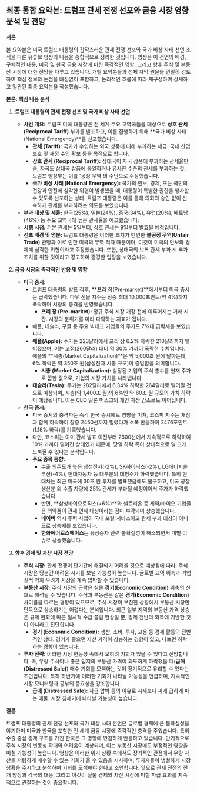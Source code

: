## 최종 통합 요약본: 트럼프 관세 전쟁 선포와 금융 시장 영향 분석 및 전망

**서론**

본 요약본은 미국 트럼프 대통령의 갑작스러운 관세 전쟁 선포와 국가 비상 사태 선언 소식을 다룬 유튜브 영상의 내용을 종합적으로 정리한 것입니다. 영상은 이 선언의 배경, 구체적인 내용, 미국 및 한국 금융 시장에 미친 즉각적인 영향, 그리고 향후 주식 및 부동산 시장에 대한 전망을 다루고 있습니다. 개별 요약본들과 전체 자막 원문을 면밀히 검토하여 핵심 정보와 논점을 빠짐없이 포함하고, 논리적인 흐름에 따라 재구성하여 상세하고 일관된 최종 요약본을 작성했습니다.

**본론: 핵심 내용 분석**

1.  **트럼프 대통령의 관세 전쟁 선포 및 국가 비상 사태 선언**
    *   **사건 개요:** 트럼프 미국 대통령은 전 세계 주요 교역국들을 대상으로 **상호 관세(Reciprocal Tariff)** 부과를 발표하고, 이를 집행하기 위해 **국가 비상 사태(National Emergency)**를 선포했습니다.
        *   **관세 (Tariff):** 국가가 수입하는 외국 상품에 대해 부과하는 세금. 국내 산업 보호 및 재정 수입 확보 등을 목적으로 합니다.
        *   **상호 관세 (Reciprocal Tariff):** 상대국이 자국 상품에 부과하는 관세율만큼, 자국도 상대국 상품에 동일하거나 유사한 수준의 관세를 부과하는 것. 트럼프 행정부는 이를 '공정 무역'의 수단으로 주장했습니다.
        *   **국가 비상 사태 (National Emergency):** 국가의 안보, 경제, 또는 국민의 건강과 안전에 심각한 위협이 발생했을 때, 대통령이 특별한 권한을 행사할 수 있도록 선포하는 상태. 트럼프 대통령은 이를 통해 의회의 승인 없이 신속하게 관세를 부과하려는 의도를 보였습니다.
    *   **부과 대상 및 세율:** 한국(25%), 일본(24%), 중국(34%), 유럽(20%), 베트남(46%) 등 주요 교역국에 높은 관세율을 예고했습니다.
    *   **시행 시점:** 기본 관세는 5일부터, 상호 관세는 9일부터 발효될 예정입니다.
    *   **선포 배경 및 명분:** 트럼프 대통령은 이러한 조치가 만연한 **불공정 무역(Unfair Trade)** 관행과 이로 인한 미국의 무역 적자 때문이며, 이것이 미국의 안보와 경제에 심각한 위협이라고 주장했습니다. 또한, 상대국의 보복 관세 부과 시 추가 조치를 취할 것이라고 경고하며 강경한 입장을 보였습니다.

2.  **금융 시장의 즉각적인 반응 및 영향**
    *   **미국 증시:**
        *   트럼프 대통령의 발표 직후, **프리 장(Pre-market)**에서부터 미국 증시는 급락했습니다. 다우 선물 지수는 장중 최대 10,000포인트(약 4%)까지 폭락하며 시장의 충격을 반영했습니다.
            *   **프리 장 (Pre-market):** 정규 주식 시장 개장 전에 이루어지는 거래 시간. 시장의 분위기를 미리 파악하는 지표가 됩니다.
        *   애플, 테슬라, 구글 등 주요 빅테크 기업들의 주가도 7%대 급락세를 보였습니다.
        *   **애플(Apple):** 주가는 223달러에서 프리 장 6.2% 하락한 210달러까지 떨어졌으며, 이는 고점(260달러) 대비 약 30% 가까이 폭락한 수치입니다. 애플의 **시총(Market Capitalization)**은 약 5,000조 원에 달하는데, 6% 하락은 약 350조 원(삼성전자 시총 규모)이 증발함을 의미합니다.
            *   **시총 (Market Capitalization):** 상장된 기업의 주식 총수를 현재 주가로 곱한 값으로, 기업의 시장 가치를 나타냅니다.
        *   **테슬라(Tesla):** 주가는 282달러에서 6.34% 하락한 264달러로 떨어질 것으로 예상되며, 시총(약 1,400조 원)의 6%인 약 80조 원 규모의 가치 하락이 예상됩니다. 이는 CEO 일론 머스크의 개인 자산 감소로도 이어집니다.
    *   **한국 증시:**
        *   미국 증시의 충격파는 즉각 한국 증시에도 영향을 미쳐, 코스피 지수는 개장과 함께 하락하여 장중 2450선까지 밀렸다가 소폭 반등하여 2476포인트(1.16% 하락)를 기록했습니다.
        *   다만, 코스피는 이미 관세 발표 이전부터 2600선에서 지속적으로 하락하여 10% 가까이 떨어진 상태였기 때문에, 당일 하락 폭이 상대적으로 덜 크게 느껴질 수 있다는 분석입니다.
        *   **주요 종목 동향:**
            *   수출 의존도가 높은 삼성전자(-2%), SK하이닉스(-2%), LG에너지솔루션(-4%), 현대자동차 등 대부분의 대형주가 하락했습니다. 특히 현대차는 최근 미국에 30조 원 투자를 발표했음에도 불구하고, 미국 공장 생산분 외 수출 차량에 25% 관세가 부과될 예정이어서 주가가 하락했습니다.
            *   반면, **삼성바이오로직스(+6%)**와 셀트리온 등 제약/바이오 기업들은 의약품이 관세 면제 대상이라는 점이 부각되며 상승했습니다.
            *   **네이버** 역시 주력 사업이 국내 포털 서비스이고 관세 부과 대상이 아니므로 상승세를 보였습니다.
            *   **한화에어로스페이스**는 유상증자 관련 불확실성이 해소되면서 개별 이슈로 상승했습니다.

3.  **향후 경제 및 자산 시장 전망**
    *   **주식 시장:** 관세 전쟁이 단기간에 해결되기 어려울 것으로 예상됨에 따라, 주식 시장은 당분간 어려운 시기를 보낼 가능성이 높습니다. 글로벌 교역 위축과 기업 실적 악화 우려가 시장을 계속 압박할 수 있습니다.
    *   **부동산 시장:** 주식 시장의 급락은 실물 **경기(Economic Condition)** 위축의 신호로 해석될 수 있습니다. 주식과 부동산은 같은 **경기(Economic Condition)** 사이클을 따르는 경향이 있으므로, 주식 시장이 부진한 상황에서 부동산 시장만 단독으로 상승하기는 어렵다는 분석입니다. 최근 일부 지역의 부동산 가격 상승은 규제 완화에 따른 일시적 수급 쏠림 현상일 뿐, 경제 전반의 회복에 기반한 것이 아니라고 진단합니다.
        *   **경기 (Economic Condition):** 생산, 소비, 투자, 고용 등 경제 활동의 전반적인 상태. 경기가 좋으면 자산 가격이 상승하는 경향이 있고, 나쁘면 하락하는 경향이 있습니다.
    *   **투자 전략:** 이러한 시장 변동성 속에서 오히려 기회가 있을 수 있다고 전망합니다. 즉, 우량 주식이나 좋은 입지의 부동산 가격이 과도하게 하락했을 때(**급매(Distressed Sale)**) 매수 기회를 모색하는 것이 장기적으로 유리할 수 있다는 조언입니다. 특히 하반기에 이러한 기회가 나타날 가능성을 언급하며, 지속적인 시장 모니터링과 공부의 중요성을 강조합니다.
        *   **급매 (Distressed Sale):** 자금 압박 등의 이유로 시세보다 싸게 급하게 파는 매물. 시장 침체기에 나타날 가능성이 높습니다.

**결론**

트럼프 대통령의 관세 전쟁 선포와 국가 비상 사태 선언은 글로벌 경제에 큰 불확실성을 야기하며 미국과 한국을 포함한 전 세계 금융 시장에 즉각적인 충격을 주었습니다. 특히 수출 중심 경제 구조를 가진 한국은 그 영향에 민감하게 반응하고 있습니다. 단기적으로 주식 시장의 변동성 확대와 어려움이 예상되며, 이는 부동산 시장에도 부정적인 영향을 미칠 가능성이 높습니다. 영상은 이러한 위기 상황 속에서도 장기적인 관점에서 우량 자산을 저렴하게 매수할 수 있는 기회가 올 수 있음을 시사하며, 투자자들이 냉철하게 시장 상황을 주시하고 분석하며 기회를 모색해야 한다고 조언합니다. 앞으로 관세 전쟁의 전개 양상과 각국의 대응, 그리고 이것이 실물 경제와 자산 시장에 미칠 파급 효과를 지속적으로 관찰하는 것이 중요합니다.